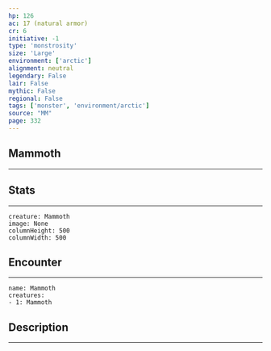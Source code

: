 ```yaml
---
hp: 126
ac: 17 (natural armor)
cr: 6
initiative: -1
type: 'monstrosity'    
size: 'Large'
environment: ['arctic']
alignment: neutral
legendary: False
lair: False
mythic: False
regional: False
tags: ['monster', 'environment/arctic']
source: "MM"
page: 332
---
```


## Mammoth
---



## Stats
---

```statblock
creature: Mammoth
image: None
columnHeight: 500
columnWidth: 500
```

## Encounter
---

```encounter-table
name: Mammoth
creatures:
- 1: Mammoth
```

## Description
---





